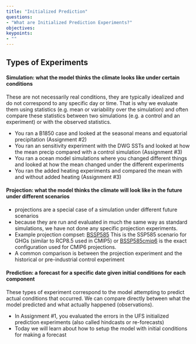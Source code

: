 ```yaml
---
title: "Initialized Prediction"
questions:
- "What are Initialized Prediction Experiments?"
objectives:
keypoints:
- ""
---
```


## Types of Experiments

#### Simulation: what the model thinks the climate looks like under certain conditions

These are not necessarily real conditions, they are typically idealized and do not correspond to any specific day or time.  That is why we evaluate them using statistics (e.g. mean or variability over the simulation) and often compare these statistics between two simulations (e.g. a control and an experiment) or with the observed statistics. 

* You ran a B1850 case and looked at the seasonal means and equatorial precipitation (Assignment #2)
* You ran an sensitivity experiment with the DWG SSTs and looked at how the mean precip compared with a control simulation (Assignment #3)
* You ran a ocean model simulations where you changed different things and looked at how the mean changed under the different experiments
* You ran the added heating experiments and compared the mean with and without added heating (Assignment #3)

#### Projection: what the model thinks the climate will look like in the future under different scenarios

* projections are a special case of a simulation under different future scenarios
* because they are run and evaluated in much the same way as standard simulations, we have not done any specific projection experiments. 
* Example projection compset:  [BSSP585](https://www.cesm.ucar.edu/models/cesm2/config/2.1.1/compsets.html) This is the SSP585 scenario for GHGs (similar to RCP8.5 used in CMIP5) or [BSSP585cmip6](https://www.cesm.ucar.edu/models/cesm2/config/2.1.1/compsets.html) is the exact configuration used for CMIP6 projections.
* A common comparison is between the projection experiment and the historical or pre-industrial control experiment

#### Prediction: a forecast for a specific date given initial conditions for each component

These types of experiment correspond to the model attempting to predict actual conditions that occurred.  We can compare directly between what the model predicted and what actually happened (observations).

* In Assignment #1, you evaluated the errors in the UFS initialized prediction experiments (also called hindcasts or re-forecasts)
* Today we will learn about how to setup the model with initial conditions for making a forecast

